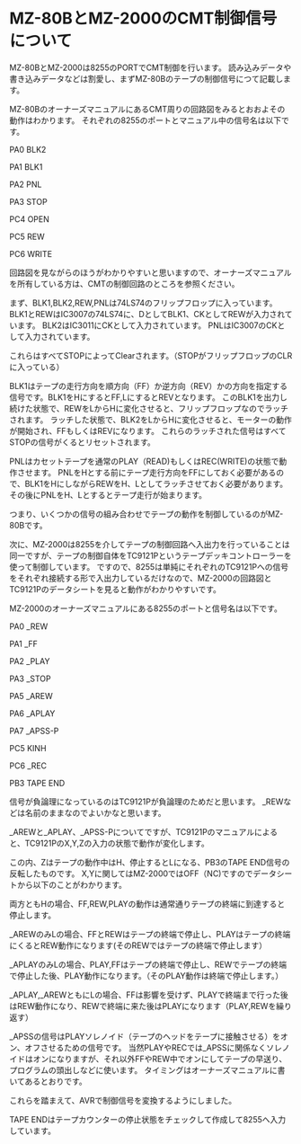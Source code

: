 # MZ-80BとMZ-2000のCMT制御信号について

MZ-80BとMZ-2000は8255のPORTでCMT制御を行います。
読み込みデータや書き込みデータなどは割愛し、まずMZ-80Bのテープの制御信号につて記載します。

MZ-80BのオーナーズマニュアルにあるCMT周りの回路図をみるとおおよその動作はわかります。
それぞれの8255のポートとマニュアル中の信号名は以下です。

PA0	BLK2

PA1	BLK1

PA2	PNL

PA3	STOP

PC4	OPEN

PC5	REW

PC6	WRITE

回路図を見ながらのほうがわかりやすいと思いますので、オーナーズマニュアルを所有している方は、CMTの制御回路のところを参照ください。

まず、BLK1,BLK2,REW,PNLは74LS74のフリップフロップに入っています。
BLK1とREWはIC3007の74LS74に、DとしてBLK1、CKとしてREWが入力されています。
BLK2はIC3011にCKとして入力されています。
PNLはIC3007のCKとして入力されています。

これらはすべてSTOPによってClearされます。（STOPがフリップフロップのCLRに入っている）

BLK1はテープの走行方向を順方向（FF）か逆方向（REV）かの方向を指定する信号です。BLK1をHにするとFF,LにするとREVとなります。
このBLK1を出力し続けた状態で、REWをLからHに変化させると、フリップフロップなのでラッチされます。
ラッチした状態で、BLK2をLからHに変化させると、モーターの動作が開始され、FFもしくはREVになります。
これらのラッチされた信号はすべてSTOPの信号がくるとリセットされます。

PNLはカセットテープを通常のPLAY（READ)もしくはREC(WRITE)の状態で動作させます。
PNLをHとする前にテープ走行方向をFFにしておく必要があるので、BLK1をHにしながらREWをH、Lとしてラッチさせておく必要があります。
その後にPNLをH、Lとするとテープ走行が始まります。


つまり、いくつかの信号の組み合わせでテープの動作を制御しているのがMZ-80Bです。

次に、MZ-2000は8255を介してテープの制御回路へ入出力を行っていることは同一ですが、テープの制御自体をTC9121Pというテープデッキコントローラーを使って制御しています。
ですので、8255は単純にそれぞれのTC9121Pへの信号をそれぞれ接続する形で入出力しているだけなので、MZ-2000の回路図とTC9121Pのデータシートを見ると動作がわかりやすいです。

MZ-2000のオーナーズマニュアルにある8255のポートと信号名は以下です。

PA0	_REW

PA1	_FF

PA2	_PLAY

PA3	_STOP

PA5	_AREW

PA6	_APLAY

PA7	_APSS-P

PC5	KINH

PC6	_REC

PB3	TAPE END

信号が負論理になっているのはTC9121Pが負論理のためだと思います。
_REWなどは名前のままなのでよいかなと思います。

_AREWと_APLAY、_APSS-Pについてですが、TC9121Pのマニュアルによると、TC9121PのX,Y,Zの入力の状態で動作が変化します。

この内、Zはテープの動作中はH、停止するとLになる、PB3のTAPE END信号の反転したものです。
X,Yに関してはMZ-2000ではOFF（NC)ですのでデータシートから以下のことがわかります。

両方ともHの場合、FF,REW,PLAYの動作は通常通りテープの終端に到達すると停止します。

_AREWのみLの場合、FFとREWはテープの終端で停止し、PLAYはテープの終端にくるとREW動作になります(そのREWではテープの終端で停止します）

_APLAYのみLの場合、PLAY,FFはテープの終端で停止し、REWでテープの終端で停止した後、PLAY動作になります。（そのPLAY動作は終端で停止します。）

_APLAY,_AREWともにLの場合、FFは影響を受けず、PLAYで終端まで行った後はREW動作になり、REWで終端に来た後はPLAYになります（PLAY,REWを繰り返す）

_APSSの信号はPLAYソレノイド（テープのヘッドをテープに接触させる）をオン、オフさせるための信号です。
当然PLAYやRECでは_APSSに関係なくソレノイドはオンになりますが、それ以外FFやREW中でオンにしてテープの早送り、プログラムの頭出しなどに使います。
タイミングはオーナーズマニュアルに書いてあるとおりです。

これらを踏まえて、AVRで制御信号を変換するようにしました。

TAPE ENDはテープカウンターの停止状態をチェックして作成して8255へ入力しています。

